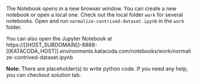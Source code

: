 The Notebook opens in a new browser window. You can create a new notebook or open a local one. Check out the local folder `work` for several notebooks. Open and run `normalize-contrived-dataset.ipynb` in the `work` folder.

You can also open the Jupyter Notebook at https://[[HOST_SUBDOMAIN]]-8888-[[KATACODA_HOST]].environments.katacoda.com/notebooks/work/normalize-contrived-dataset.ipynb

**Note:**
There are placeholder(s) to write python code. If you need any help, you can checkout solution tab.